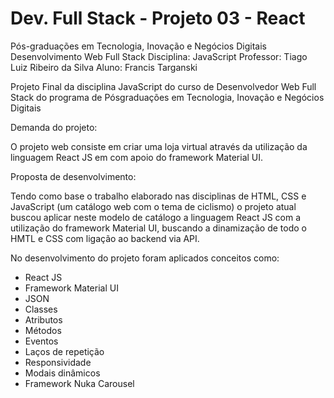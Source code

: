 # Dev. Full Stack - Projeto 03 - React

Pós-graduações em Tecnologia,
Inovação e Negócios Digitais
Desenvolvimento Web Full Stack
Disciplina: JavaScript
Professor: Tiago Luiz Ribeiro da Silva
Aluno: Francis Targanski

Projeto Final da disciplina JavaScript do curso de
Desenvolvedor Web Full Stack do programa de Pósgraduações em Tecnologia, Inovação e Negócios Digitais

Demanda do projeto:

O projeto web consiste em criar uma loja virtual através da utilização da linguagem React JS em com apoio do framework Material UI.

Proposta de desenvolvimento:

Tendo como base o trabalho elaborado nas disciplinas de HTML, CSS e JavaScript (um catálogo web com o tema de ciclismo) o projeto atual buscou aplicar neste modelo de catálogo a linguagem React JS com a utilização do framework Material UI, buscando a dinamização de todo o HMTL e CSS com ligação ao backend via API.

No desenvolvimento do projeto foram aplicados conceitos como:

* React JS
* Framework Material UI
* JSON
* Classes
* Atributos
* Métodos
* Eventos
* Laços de repetição
* Responsividade
* Modais dinâmicos
* Framework Nuka Carousel

